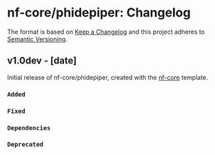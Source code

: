 # nf-core/phidepiper: Changelog

The format is based on [Keep a Changelog](https://keepachangelog.com/en/1.0.0/)
and this project adheres to [Semantic Versioning](https://semver.org/spec/v2.0.0.html).

## v1.0dev - [date]

Initial release of nf-core/phidepiper, created with the [nf-core](https://nf-co.re/) template.

### `Added`

### `Fixed`

### `Dependencies`

### `Deprecated`
